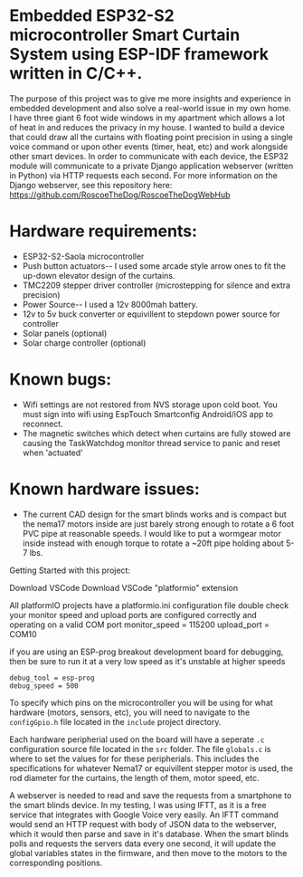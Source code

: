 # Embedded ESP32-S2 microcontroller Smart Curtain System using ESP-IDF framework written in C/C++.

The purpose of this project was to give me more insights and experience in embedded development and also solve a real-world issue in my own home. I have three giant 6 foot wide windows in my apartment which allows a lot of heat in and reduces the privacy in my house. I wanted to build a device that could draw all the curtains with floating point precision in using a single voice command or upon other events (timer, heat, etc) and work alongside other smart devices. In order to communicate with each device, the ESP32 module will communicate to a private Django application webserver (written in Python) via HTTP requests each second. For more information on the Django webserver, see this repository here: https://github.com/RoscoeTheDog/RoscoeTheDogWebHub

# Hardware requirements:
* ESP32-S2-Saola microcontroller
* Push button actuators-- I used some arcade style arrow ones to fit the up-down elevator design of the curtains.
* TMC2209 stepper driver controller (microstepping for silence and extra precision)
* Power Source-- I used a 12v 8000mah battery.
* 12v to 5v buck converter or equivillent to stepdown power source for controller
* Solar panels (optional)
* Solar charge controller (optional)

# Known bugs:
* Wifi settings are not restored from NVS storage upon cold boot. You must sign into wifi using EspTouch Smartconfig Android/iOS app to reconnect.
* The magnetic switches which detect when curtains are fully stowed are causing the TaskWatchdog monitor thread service to panic and reset when 'actuated'

# Known hardware issues:
* The current CAD design for the smart blinds works and is compact but the nema17 motors inside are just barely strong enough to rotate a 6 foot PVC pipe at reasonable speeds. I would like to put a wormgear motor inside instead with enough torque to rotate a ~20ft pipe holding about 5-7 lbs.


Getting Started with this project:

Download VSCode
Download VSCode "platformio" extension

All platformIO projects have a platformio.ini configuration file
double check your monitor speed and upload ports are configured correctly and operating on a valid COM port
monitor_speed = 115200
upload_port = COM10

if you are using an ESP-prog breakout development board for debugging, then be sure to run it at a very low speed as it's unstable at higher speeds

```
debug_tool = esp-prog
debug_speed = 500
```

To specify which pins on the microcontroller you will be using for what hardware (motors, sensors, etc), you will need to navigate to the `configGpio.h` file located in the `include` project directory.

Each hardware peripherial used on the board will have a seperate `.c` configuration source file located in the `src` folder. The file `globals.c` is where to set the values for for these peripherials. This includes the specifications for whatever Nema17 or equivillent stepper motor is used, the rod diameter for the curtains, the length of them, motor speed, etc.

A webserver is needed to read and save the requests from a smartphone to the smart blinds device. In my testing, I was using IFTT, as it is a free service that integrates with Google Voice very easily. An IFTT command would send an HTTP request with body of JSON data to the webserver, which it would then parse and save in it's database. When the smart blinds polls and requests the servers data every one second, it will update the global variables states in the firmware, and then move to the motors to the corresponding positions.